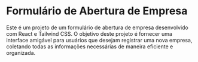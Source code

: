 # Formulário de Abertura de Empresa

Este é um projeto de um formulário de abertura de empresa desenvolvido com React e Tailwind CSS. O objetivo deste projeto é fornecer uma interface amigável para usuários que desejam registrar uma nova empresa, coletando todas as informações necessárias de maneira eficiente e organizada.
